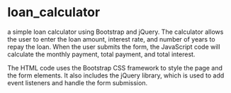 # loan_calculator
a simple loan calculator using Bootstrap and jQuery. The calculator allows the user to enter the loan amount, interest rate, and number of years to repay the loan. When the user submits the form, the JavaScript code will calculate the monthly payment, total payment, and total interest.

The HTML code uses the Bootstrap CSS framework to style the page and the form elements. It also includes the jQuery library, which is used to add event listeners and handle the form submission.

